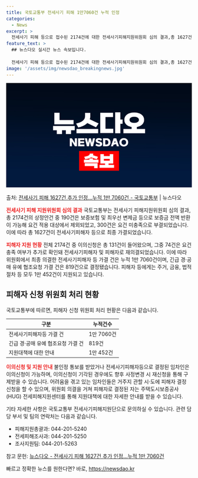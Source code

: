 ```yaml
---
title: 국토교통부 전세사기 피해 1만7060건 누적 인정
categories:
  - News
excerpt: >
  전세사기 피해 등으로 접수된 2174건에 대한 전세사기피해지원위원회 심의 결과,총 1627건이 전세사기피해자…
feature_text: >
  ## 뉴스다오 실시간 뉴스 속보입니다.

  전세사기 피해 등으로 접수된 2174건에 대한 전세사기피해지원위원회 심의 결과,총 1627건이 전세사기피해자…
image: '/assets/img/newsdao_breakingnews.jpg'
---
```


![뉴스다오 속보](/assets/img/newsdao_breakingnews.jpg)

<p>출처: <a href="https://newsdao.kr/3884" rel="dofollow">전세사기 피해 1627건 추가 인정…누적 1만 7060건 - 국토교통부</a> | 뉴스다오</p>

<b><span style="color: #ee2323;">전세사기 피해 지원위원회 심의 결과</span></b>
국토교통부는 전세사기 피해지원위원회 심의 결과, 총 2174건의 상정안건 중 190건은 보증보험 및 최우선 변제금 등으로 보증금 전액 반환이 가능해 요건 적용 대상에서 제외되었고, 300건은 요건 미충족으로 부결되었습니다. 이에 따라 총 1627건이 전세사기피해자 등으로 최종 가결되었습니다.

<b><span style="color: #ee2323;">피해자 지원 현황</span></b>
전체 2174건 중 이의신청은 총 131건이 들어왔으며, 그중 74건은 요건 충족 여부가 추가로 확인돼 전세사기피해자 및 피해자로 재의결되었습니다. 이에 따라 위원회에서 최종 의결한 전세사기피해자 등 가결 건은 누적 1만 7060건이며, 긴급 경·공매 유예 협조요청 가결 건은 819건으로 결정됐습니다. 피해자 등에게는 주거, 금융, 법적 절차 등 모두 1만 452건이 지원되고 있습니다.

<h2 data-ke-size="size26">피해자 신청 위원회 처리 현황</h2>
국토교통부에 따르면, 피해자 신청 위원회 처리 현황은 다음과 같습니다.

| 구분                        | 누적건수 |
|--------------------------|----------|
| 전세사기피해자등 가결 건 | 1만 7060건 |
| 긴급 경·공매 유예 협조요청 가결 건 | 819건 |
| 지원대책에 대한 안내 | 1만 452건 |

<b><span style="color: #ee2323;">이의신청 및 지원 안내</span></b>
불인정 통보를 받았거나 전세사기피해자등으로 결정된 임차인은 이의신청이 가능하며, 이의신청이 기각된 경우에도 향후 사정변경 시 재신청을 통해 구제받을 수 있습니다. 어려움을 겪고 있는 임차인들은 거주지 관할 시·도에 피해자 결정 신청을 할 수 있으며, 위원회 의결을 거쳐 피해자로 결정된 자는 주택도시보증공사(HUG) 전세피해지원센터를 통해 지원대책에 대한 자세한 안내를 받을 수 있습니다.

기타 자세한 사항은 국토교통부 전세사기피해지원단으로 문의하실 수 있습니다. 관련 담당 부서 및 팀의 연락처는 다음과 같습니다.
- 피해지원총괄과: 044-201-5240
- 전세피해조사과: 044-201-5250
- 조사지원팀: 044-201-5263

참고 문헌: [뉴스다오 - 전세사기 피해 1627건 추가 인정…누적 1만 7060건](https://newsdao.kr/3884) 

빠르고 정확한 뉴스를 원한다면? 바로, <a href="https://newsdao.kr" rel="dofollow">https://newsdao.kr</a>


